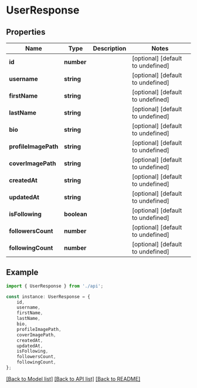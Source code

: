 # UserResponse


## Properties

Name | Type | Description | Notes
------------ | ------------- | ------------- | -------------
**id** | **number** |  | [optional] [default to undefined]
**username** | **string** |  | [optional] [default to undefined]
**firstName** | **string** |  | [optional] [default to undefined]
**lastName** | **string** |  | [optional] [default to undefined]
**bio** | **string** |  | [optional] [default to undefined]
**profileImagePath** | **string** |  | [optional] [default to undefined]
**coverImagePath** | **string** |  | [optional] [default to undefined]
**createdAt** | **string** |  | [optional] [default to undefined]
**updatedAt** | **string** |  | [optional] [default to undefined]
**isFollowing** | **boolean** |  | [optional] [default to undefined]
**followersCount** | **number** |  | [optional] [default to undefined]
**followingCount** | **number** |  | [optional] [default to undefined]

## Example

```typescript
import { UserResponse } from './api';

const instance: UserResponse = {
    id,
    username,
    firstName,
    lastName,
    bio,
    profileImagePath,
    coverImagePath,
    createdAt,
    updatedAt,
    isFollowing,
    followersCount,
    followingCount,
};
```

[[Back to Model list]](../README.md#documentation-for-models) [[Back to API list]](../README.md#documentation-for-api-endpoints) [[Back to README]](../README.md)
